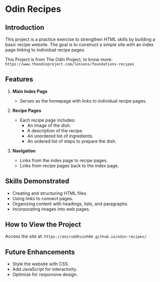 # Odin Recipes

## Introduction

This project is a practice exercise to strengthen HTML skills by building a basic recipe website. The goal is to construct a simple site with an index page linking to individual recipe pages.

This Project is from The Odin Project, to know more: `https://www.theodinproject.com/lessons/foundations-recipes`

## Features

1. **Main Index Page**
   - Serves as the homepage with links to individual recipe pages.

2. **Recipe Pages**
   - Each recipe page includes:
     - An image of the dish.
     - A description of the recipe.
     - An unordered list of ingredients.
     - An ordered list of steps to prepare the dish.

3. **Navigation**
   - Links from the index page to recipe pages.
   - Links from recipe pages back to the index page.

## Skills Demonstrated

- Creating and structuring HTML files.
- Using links to connect pages.
- Organizing content with headings, lists, and paragraphs.
- Incorporating images into web pages.

## How to View the Project

Access the site at:
  `https://aniruddhsinh04.github.io/odin-recipes/` 

## Future Enhancements

- Style the website with CSS.
- Add JavaScript for interactivity.
- Optimize for responsive design.
